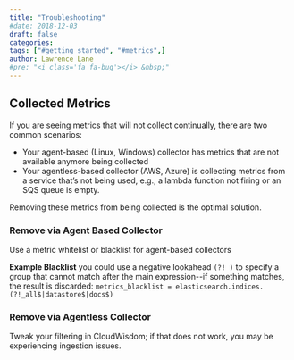 ```yaml
---
title: "Troubleshooting"
#date: 2018-12-03
draft: false
categories:
tags: ["#getting started", "#metrics",]
author: Lawrence Lane
#pre: "<i class='fa fa-bug'></i> &nbsp;"
---
```


## Collected Metrics
If you are seeing metrics that will not collect continually, there are two common scenarios:
- Your agent-based (Linux, Windows) collector has metrics that are not available anymore being collected
- Your agentless-based collector (AWS, Azure) is collecting metrics from a service that’s not being used, e.g., a lambda function not firing or an SQS queue is empty.

Removing these metrics from being collected is the optimal solution.  

### Remove via Agent Based Collector

Use a metric whitelist or blacklist for agent-based collectors

**Example Blacklist**
you could use a negative lookahead ``(?! )`` to specify a group that cannot match after the main expression--if something matches, the result is discarded: `metrics_blacklist = elasticsearch.indices.(?!_all$|datastore$|docs$)`

### Remove  via Agentless Collector

Tweak your filtering in CloudWisdom; if that does not work, you may be experiencing ingestion issues.
